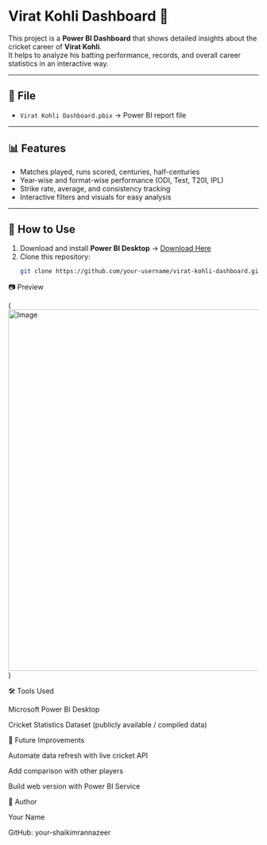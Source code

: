 # Virat Kohli Dashboard 🏏

This project is a **Power BI Dashboard** that shows detailed insights about the cricket career of **Virat Kohli**.  
It helps to analyze his batting performance, records, and overall career statistics in an interactive way.

---

## 📂 File
- `Virat Kohli Dashboard.pbix` → Power BI report file

---

## 📊 Features
- Matches played, runs scored, centuries, half-centuries
- Year-wise and format-wise performance (ODI, Test, T20I, IPL)
- Strike rate, average, and consistency tracking
- Interactive filters and visuals for easy analysis

---

## 🚀 How to Use
1. Download and install **Power BI Desktop** → [Download Here](https://powerbi.microsoft.com/desktop/)
2. Clone this repository:
   ```bash
   git clone https://github.com/your-username/virat-kohli-dashboard.git
📷 Preview

(<img width="1303" height="728" alt="Image" src="https://github.com/user-attachments/assets/f31eac7c-4706-4357-aa25-3a3255a1470e" />)

🛠️ Tools Used

Microsoft Power BI Desktop

Cricket Statistics Dataset (publicly available / compiled data)

📌 Future Improvements

Automate data refresh with live cricket API

Add comparison with other players

Build web version with Power BI Service

👤 Author

Your Name

GitHub: your-shaikimrannazeer
